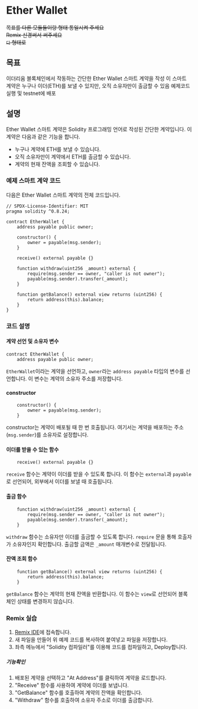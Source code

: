 # Ether Wallet

~~목표를 다른 모듈들이랑 형태 통일시켜 주세요~~ <br>
~~Remix 신경써서 써주세요~~ <br>
~~`다` 형태로~~

## 목표

이더리움 블록체인에서 작동하는 간단한 Ether Wallet 스마트 계약을 작성
이 스마트 계약은 누구나 이더(ETH)를 보낼 수 있지만, 오직 소유자만이 출금할 수 있음
예제코드 실행 및 testnet에 배포

## 설명

Ether Wallet 스마트 계약은 Solidity 프로그래밍 언어로 작성된 간단한 계약입니다.
이 계약은 다음과 같은 기능을 합니다.

- 누구나 계약에 ETH를 보낼 수 있습니다.
- 오직 소유자만이 계약에서 ETH를 출금할 수 있습니다.
- 계약의 현재 잔액을 조회할 수 있습니다.

### 예제 스마트 계약 코드

다음은 Ether Wallet 스마트 계약의 전체 코드입니다.

```solidity
// SPDX-License-Identifier: MIT
pragma solidity ^0.8.24;

contract EtherWallet {
    address payable public owner;

    constructor() {
        owner = payable(msg.sender);
    }

    receive() external payable {}

    function withdraw(uint256 _amount) external {
        require(msg.sender == owner, "caller is not owner");
        payable(msg.sender).transfer(_amount);
    }

    function getBalance() external view returns (uint256) {
        return address(this).balance;
    }
}
```

### 코드 설명

#### 계약 선언 및 소유자 변수

```solidity
contract EtherWallet {
    address payable public owner;
```

`EtherWallet`이라는 계약을 선언하고, `owner`라는 `address payable` 타입의 변수를 선언합니다. 이 변수는 계약의 소유자 주소를 저장합니다.

#### constructor

```solidity
    constructor() {
        owner = payable(msg.sender);
    }
```

constructor는 계약이 배포될 때 한 번 호출됩니다. 여기서는 계약을 배포하는 주소(`msg.sender`)를 소유자로 설정합니다.

#### 이더를 받을 수 있는 함수

```solidity
    receive() external payable {}
```

`receive` 함수는 계약이 이더를 받을 수 있도록 합니다. 이 함수는 `external`과 `payable`로 선언되어, 외부에서 이더를 보낼 때 호출됩니다.

#### 출금 함수

```solidity
    function withdraw(uint256 _amount) external {
        require(msg.sender == owner, "caller is not owner");
        payable(msg.sender).transfer(_amount);
    }
```

`withdraw` 함수는 소유자만 이더를 출금할 수 있도록 합니다. `require` 문을 통해 호출자가 소유자인지 확인합니다. 출금할 금액은 `_amount` 매개변수로 전달됩니다.

#### 잔액 조회 함수

```solidity
    function getBalance() external view returns (uint256) {
        return address(this).balance;
    }
```

`getBalance` 함수는 계약의 현재 잔액을 반환합니다. 이 함수는 `view`로 선언되어 블록체인 상태를 변경하지 않습니다.

### Remix 실습

1. [Remix IDE](https://remix.ethereum.org/)에 접속합니다.
2. 새 파일을 만들어 위 예제 코드를 복사하여 붙여넣고 파일을 저장합니다.
3. 좌측 메뉴에서 "Solidity 컴파일러"를 이용해 코드를 컴파일하고, Deploy합니다.

##### 기능확인

1. 배포된 계약을 선택하고 "At Address"를 클릭하여 계약을 로드합니다.
2. "Receive" 함수를 사용하여 계약에 이더를 보냅니다.
3. "GetBalance" 함수를 호출하여 계약의 잔액을 확인합니다.
4. "Withdraw" 함수를 호출하여 소유자 주소로 이더를 출금합니다.

